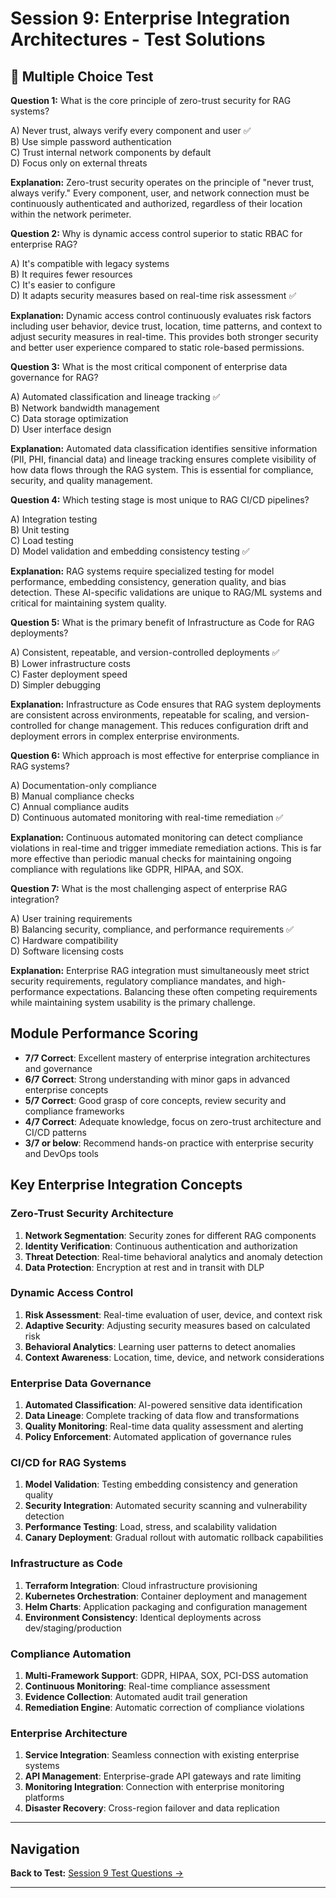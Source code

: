 # Session 9: Enterprise Integration Architectures - Test Solutions

## 📝 Multiple Choice Test

**Question 1:** What is the core principle of zero-trust security for RAG systems?  

A) Never trust, always verify every component and user ✅  
B) Use simple password authentication  
C) Trust internal network components by default  
D) Focus only on external threats  

**Explanation:** Zero-trust security operates on the principle of "never trust, always verify." Every component, user, and network connection must be continuously authenticated and authorized, regardless of their location within the network perimeter.

**Question 2:** Why is dynamic access control superior to static RBAC for enterprise RAG?  

A) It's compatible with legacy systems  
B) It requires fewer resources  
C) It's easier to configure  
D) It adapts security measures based on real-time risk assessment ✅  

**Explanation:** Dynamic access control continuously evaluates risk factors including user behavior, device trust, location, time patterns, and context to adjust security measures in real-time. This provides both stronger security and better user experience compared to static role-based permissions.

**Question 3:** What is the most critical component of enterprise data governance for RAG?  

A) Automated classification and lineage tracking ✅  
B) Network bandwidth management  
C) Data storage optimization  
D) User interface design  

**Explanation:** Automated data classification identifies sensitive information (PII, PHI, financial data) and lineage tracking ensures complete visibility of how data flows through the RAG system. This is essential for compliance, security, and quality management.

**Question 4:** Which testing stage is most unique to RAG CI/CD pipelines?  

A) Integration testing  
B) Unit testing  
C) Load testing  
D) Model validation and embedding consistency testing ✅  

**Explanation:** RAG systems require specialized testing for model performance, embedding consistency, generation quality, and bias detection. These AI-specific validations are unique to RAG/ML systems and critical for maintaining system quality.

**Question 5:** What is the primary benefit of Infrastructure as Code for RAG deployments?  

A) Consistent, repeatable, and version-controlled deployments ✅  
B) Lower infrastructure costs  
C) Faster deployment speed  
D) Simpler debugging  

**Explanation:** Infrastructure as Code ensures that RAG system deployments are consistent across environments, repeatable for scaling, and version-controlled for change management. This reduces configuration drift and deployment errors in complex enterprise environments.

**Question 6:** Which approach is most effective for enterprise compliance in RAG systems?  

A) Documentation-only compliance  
B) Manual compliance checks  
C) Annual compliance audits  
D) Continuous automated monitoring with real-time remediation ✅  

**Explanation:** Continuous automated monitoring can detect compliance violations in real-time and trigger immediate remediation actions. This is far more effective than periodic manual checks for maintaining ongoing compliance with regulations like GDPR, HIPAA, and SOX.

**Question 7:** What is the most challenging aspect of enterprise RAG integration?  

A) User training requirements  
B) Balancing security, compliance, and performance requirements ✅  
C) Hardware compatibility  
D) Software licensing costs  

**Explanation:** Enterprise RAG integration must simultaneously meet strict security requirements, regulatory compliance mandates, and high-performance expectations. Balancing these often competing requirements while maintaining system usability is the primary challenge.

## Module Performance Scoring

- **7/7 Correct**: Excellent mastery of enterprise integration architectures and governance  
- **6/7 Correct**: Strong understanding with minor gaps in advanced enterprise concepts  
- **5/7 Correct**: Good grasp of core concepts, review security and compliance frameworks  
- **4/7 Correct**: Adequate knowledge, focus on zero-trust architecture and CI/CD patterns  
- **3/7 or below**: Recommend hands-on practice with enterprise security and DevOps tools  

## Key Enterprise Integration Concepts

### Zero-Trust Security Architecture  
1. **Network Segmentation**: Security zones for different RAG components  
2. **Identity Verification**: Continuous authentication and authorization  
3. **Threat Detection**: Real-time behavioral analytics and anomaly detection  
4. **Data Protection**: Encryption at rest and in transit with DLP  

### Dynamic Access Control  
1. **Risk Assessment**: Real-time evaluation of user, device, and context risk  
2. **Adaptive Security**: Adjusting security measures based on calculated risk  
3. **Behavioral Analytics**: Learning user patterns to detect anomalies  
4. **Context Awareness**: Location, time, device, and network considerations  

### Enterprise Data Governance  
1. **Automated Classification**: AI-powered sensitive data identification  
2. **Data Lineage**: Complete tracking of data flow and transformations  
3. **Quality Monitoring**: Real-time data quality assessment and alerting  
4. **Policy Enforcement**: Automated application of governance rules  

### CI/CD for RAG Systems  
1. **Model Validation**: Testing embedding consistency and generation quality  
2. **Security Integration**: Automated security scanning and vulnerability detection  
3. **Performance Testing**: Load, stress, and scalability validation  
4. **Canary Deployment**: Gradual rollout with automatic rollback capabilities  

### Infrastructure as Code  
1. **Terraform Integration**: Cloud infrastructure provisioning  
2. **Kubernetes Orchestration**: Container deployment and management  
3. **Helm Charts**: Application packaging and configuration management  
4. **Environment Consistency**: Identical deployments across dev/staging/production  

### Compliance Automation  
1. **Multi-Framework Support**: GDPR, HIPAA, SOX, PCI-DSS automation  
2. **Continuous Monitoring**: Real-time compliance assessment  
3. **Evidence Collection**: Automated audit trail generation  
4. **Remediation Engine**: Automatic correction of compliance violations  

### Enterprise Architecture  
1. **Service Integration**: Seamless connection with existing enterprise systems  
2. **API Management**: Enterprise-grade API gateways and rate limiting  
3. **Monitoring Integration**: Connection with enterprise monitoring platforms  
4. **Disaster Recovery**: Cross-region failover and data replication
---

## Navigation

**Back to Test:** [Session 9 Test Questions →](Session9_*.md#multiple-choice-test)

---
